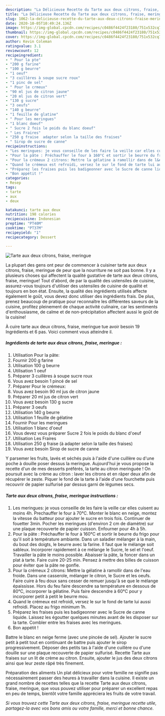 ```yaml
---
description: "La Délicieuse Recette du Tarte aux deux citrons, fraise, meringue"
title: "La Délicieuse Recette du Tarte aux deux citrons, fraise, meringue"
slug: 1062-la-delicieuse-recette-du-tarte-aux-deux-citrons-fraise-meringue
date: 2020-10-05T10:49:24.136Z
image: https://img-global.cpcdn.com/recipes/c0486f4424f23180/751x532cq70/tarte-aux-deux-citrons-fraise-meringue-photo-principale-de-la-recette.jpg
thumbnail: https://img-global.cpcdn.com/recipes/c0486f4424f23180/751x532cq70/tarte-aux-deux-citrons-fraise-meringue-photo-principale-de-la-recette.jpg
cover: https://img-global.cpcdn.com/recipes/c0486f4424f23180/751x532cq70/tarte-aux-deux-citrons-fraise-meringue-photo-principale-de-la-recette.jpg
author: Kevin Coleman
ratingvalue: 3.1
reviewcount: 12
recipeingredient:
- " Pour la pte"
- "200 g farine"
- "100 g beurre"
- "1 oeuf"
- "3 cuillères à soupe sucre roux"
- "1 pinc de sel"
- " Pour le crmeux"
- "90 ml jus de citron jaune"
- "20 ml jus de citron vert"
- "130 g sucre"
- "3 oeufs"
- "140 g beurre"
- "1 feuille de glatine"
- " Pour les meringues"
- "1 blanc doeuf"
- " Sucre 2 fois le poids du blanc doeuf"
- " Les Fraires"
- "250 g fraise  adapter selon la taille des fraises"
- " Sirop de sucre de canne"
recipeinstructions:
- "Les meringues: je vous conseille de les faire la veille car elles cuisent au moins 4h. Prechauffer le four à 70°C. Monter le blanc en neige, montez la vitesse du batteur pour ajouter le sucre en trois fois. Continuer de fouetter 3min. Pocher les meringues (d&#39;environ 2 cm de diamètre) sur une plaque recouverte de papier cuisson. Enfourner pour 4h à 5h."
- "Pour la pâte : Préchauffer le four à 160°C et sortir le beurre du frigo pour qu&#39;il soit à température ambiante. Dans un saladier mélanger à la main, du bout des doigts, le beurre avec la farine. Il faut que le mélange soit sableux. Incorporer rapidement à ce mélange le Sucre, le sel et l&#39;oeuf. Travailler la pâte le moins possible. Abaisser la pâte, la foncer dans un plat à tarte. Faire cuire 20-25 min. Pensez à mettre des billes de cuisson pour éviter que la pâte ne gonfle."
- "Pour la crémeux 2 citrons: Mettre la gélatine à ramollir dans de l&#39;eau froide. Dans une casserole, mélanger le citron, le Sucre et les oeufs. Faire cuire à feu doux sans cesser de remuer jusqu&#39;à se que le mélange épaississe. Hors du feu faire descendre sa température en dessous de 80°C, incorporer la gélatine. Puis faire descendre à 60°C pour y incorporer petit à petit le beurre mou."
- "Quand le crémeux est refroidi, versez le sur le fond de tarte lui aussi refroidi. Placez au frigo minimum 1h."
- "Préparez les fraises puis les badigeonner avec le Sucre de canne liquide. Laissez les égoutter quelques minutes avant de les disposer sur la tarte. Combler entre les fraises avec les meringues."
- "Bon appétit !"
categories:
- Resep
tags:
- tarte
- aux
- deux

katakunci: tarte aux deux 
nutrition: 198 calories
recipecuisine: Indonesian
preptime: "PT40M"
cooktime: "PT37M"
recipeyield: "1"
recipecategory: Dessert

---
```



![Tarte aux deux citrons, fraise, meringue](https://img-global.cpcdn.com/recipes/c0486f4424f23180/751x532cq70/tarte-aux-deux-citrons-fraise-meringue-photo-principale-de-la-recette.jpg)

La plupart des gens ont peur de commencer à cuisiner tarte aux deux citrons, fraise, meringue de peur que la nourriture ne soit pas bonne. Il y a plusieurs choses qui affectent la qualité gustative de tarte aux deux citrons, fraise, meringue! Tout d'abord, de par la qualité des ustensiles de cuisine, assurez-vous toujours d'utiliser des ustensiles de cuisine de qualité et toujours en bon état. Ensuite, la qualité des ingrédients utilisés affecte également le goût, vous devez donc utiliser des ingrédients frais. De plus, prenez beaucoup de pratique pour reconnaître les différentes saveurs de la cuisine, profitez pleinement de chaque activité culinaire, car les sentiments d'enthousiasme, de calme et de non-précipitation affectent aussi le goût de la cuisine!

<!--inarticleads1-->

À cuire tarte aux deux citrons, fraise, meringue tue avoir besoin 19 Ingrédients et 6 pas. Voici comment vous atteindre il.

##### Ingrédients de tarte aux deux citrons, fraise, meringue :

1. Utilisation  Pour la pâte:
1. Fournir 200 g farine
1. Utilisation 100 g beurre
1. Utilisation 1 oeuf
1. Préparer 3 cuillères à soupe sucre roux
1. Vous avez besoin 1 pincé de sel
1. Préparer  Pour le crémeux:
1. Vous avez besoin 90 ml jus de citron jaune
1. Préparer 20 ml jus de citron vert
1. Vous avez besoin 130 g sucre
1. Préparer 3 oeufs
1. Utilisation 140 g beurre
1. Utilisation 1 feuille de gélatine
1. Fournir  Pour les meringues
1. Utilisation 1 blanc d&#39;oeuf
1. Vous devez vous préparer  Sucre 2 fois le poids du blanc d&#39;oeuf
1. Utilisation  Les Fraires
1. Utilisation 250 g fraise (à adapter selon la taille des fraises)
1. Vous avez besoin  Sirop de sucre de canne


Y parsemer les fruits, lavés et séchés puis à l&#39;aide d&#39;une cuillère ou d&#39;une poche à douille poser dessus la meringue. Aujourd&#39;hui je vous propose la recette d&#39;un de mes desserts préférés, la tarte au citron meringuée ! On poursuit avec la crème au citron : laver les citrons et en râper deux afin de récupérer le zeste. Piquer le fond de la tarte à l&#39;aide d&#39;une fourchette puis recouvrir de papier sulfurisé par dessus garni de légumes secs. 

<!--inarticleads2-->

##### Tarte aux deux citrons, fraise, meringue instructions :

1. Les meringues: je vous conseille de les faire la veille car elles cuisent au moins 4h. Prechauffer le four à 70°C. Monter le blanc en neige, montez la vitesse du batteur pour ajouter le sucre en trois fois. Continuer de fouetter 3min. Pocher les meringues (d&#39;environ 2 cm de diamètre) sur une plaque recouverte de papier cuisson. Enfourner pour 4h à 5h.
1. Pour la pâte : Préchauffer le four à 160°C et sortir le beurre du frigo pour qu&#39;il soit à température ambiante. Dans un saladier mélanger à la main, du bout des doigts, le beurre avec la farine. Il faut que le mélange soit sableux. Incorporer rapidement à ce mélange le Sucre, le sel et l&#39;oeuf. Travailler la pâte le moins possible. Abaisser la pâte, la foncer dans un plat à tarte. Faire cuire 20-25 min. Pensez à mettre des billes de cuisson pour éviter que la pâte ne gonfle.
1. Pour la crémeux 2 citrons: Mettre la gélatine à ramollir dans de l&#39;eau froide. Dans une casserole, mélanger le citron, le Sucre et les oeufs. Faire cuire à feu doux sans cesser de remuer jusqu&#39;à se que le mélange épaississe. Hors du feu faire descendre sa température en dessous de 80°C, incorporer la gélatine. Puis faire descendre à 60°C pour y incorporer petit à petit le beurre mou.
1. Quand le crémeux est refroidi, versez le sur le fond de tarte lui aussi refroidi. Placez au frigo minimum 1h.
1. Préparez les fraises puis les badigeonner avec le Sucre de canne liquide. Laissez les égoutter quelques minutes avant de les disposer sur la tarte. Combler entre les fraises avec les meringues.
1. Bon appétit !


Battre le blanc en neige ferme (avec une pincée de sel). Ajouter le sucre petit à petit tout en continuant de battre puis ajouter le sirop progressivement. Déposer des petits tas à l&#39;aide d&#39;une cuillère ou d&#39;une douille sur une plaque recouverte de papier sulfurisé. Recette Tarte aux fraises sur un lit de crème au citron. Ensuite, ajouter le jus des deux citrons ainsi que leur zeste râpé très finement. 

<!--inarticleads1-->

<p>
Préparation des aliments Un plat délicieux pour votre famille ne signifie pas nécessairement passer des heures à travailler dans la cuisine. Il existe un grand nombre de recettes telles que la recette Tarte aux deux citrons, fraise, meringue, que vous pouvez utiliser pour préparer un excellent repas en peu de temps, bientôt votre famille appréciera les fruits de votre travail.
</p>

<p>
<i>Si vous trouvez cette Tarte aux deux citrons, fraise, meringue recette utile, partagez-la avec vos bons amis ou votre famille, merci et bonne chance.</i>
</p>
